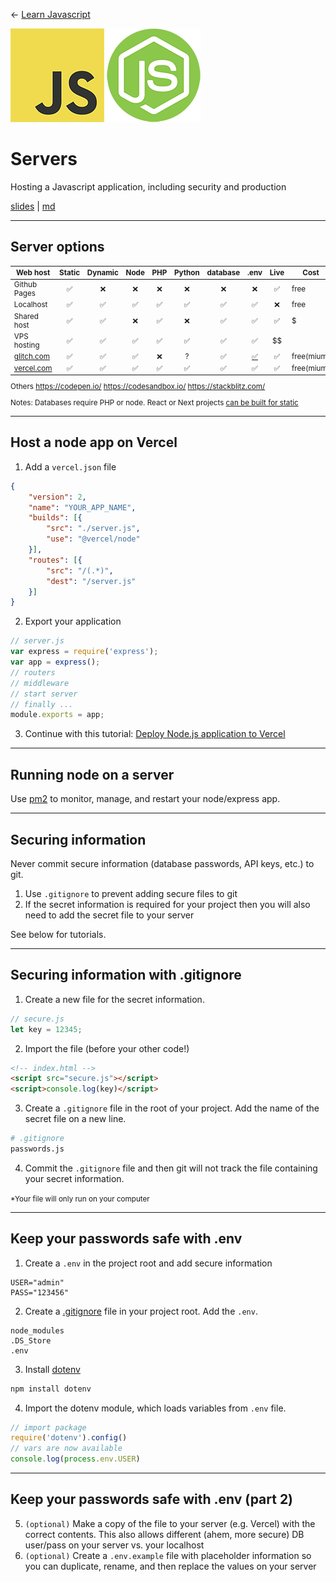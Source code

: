 <!-- paginate: true -->

← [Learn Javascript](../../)

<a href="../../"><img width="150" src="../../assets/img/logos/logo-javascript-150w.png"></a> <a href="../../"><img width="150" src="../../assets/img/logos/logo-node-ltgreen-150w.png"></a>

# Servers

Hosting a Javascript application, including security and production

<span class="slides-small"><a href="slides.html">slides</a> | <a href="servers.md">md</a></span>

<!--
Presentation comments ...
-->



---

## Server options


<small>

Web host | Static | Dynamic | Node | PHP | Python | database | .env | Live | Cost
--- | :---: | :---: | :---: | :---: | :---: | :---: | :---: | :---: | ---
Github Pages   | ✅ | ❌ | ❌ | ❌ | ❌ | ❌ | ❌ | ✅ | free 
Localhost      | ✅ | ✅ | ✅ | ✅ | ✅ | ✅ | ✅ | ❌ | free
Shared host | ✅ | ✅ | ❌ | ✅ | ❌ | ✅ | ✅ | ✅ | $
VPS hosting    | ✅ | ✅ | ✅ | ✅ | ✅ | ✅ | ✅ | $$
[glitch.com ](https://glitch.com/) | ✅ | ✅ | ✅ | ❌ |  ? |✅ | [✅](https://help.glitch.com/hc/en-us/articles/16287550167437-Adding-Private-Data) | ✅ | free(mium)
[vercel.com ](https://vercel.com) | ✅ | ✅ | ✅ | ✅ | ✅ | ✅ | ✅ | ✅ |free(mium)

Others
https://codepen.io/
https://codesandbox.io/
https://stackblitz.com/


Notes: Databases require PHP or node. React or Next projects [can be built for static](https://create-react-app.dev/docs/production-build/)

</small>



---

## Host a node app on Vercel

<div class="twocolumn">
<div class="col">

1. Add a `vercel.json` file

```json
{
	"version": 2,
	"name": "YOUR_APP_NAME",
	"builds": [{
		"src": "./server.js",
		"use": "@vercel/node"
	}],
	"routes": [{
		"src": "/(.*)",
		"dest": "/server.js"
	}]
}
```

</div>
<div class="col">

2. Export your application 

```js
// server.js
var express = require('express');
var app = express();
// routers
// middleware
// start server
// finally ...
module.exports = app;
```

3. Continue with this tutorial: [Deploy Node.js application to Vercel](https://dev.to/adafycheng/deploy-nodejs-application-to-vercel-in-5-minutes-171m)

</div>
</div>








---

## Running node on a server

Use [pm2](https://pm2.keymetrics.io/docs/usage/quick-start/) to monitor, manage, and restart your node/express app.





---

## Securing information

Never commit secure information (database passwords, API keys, etc.) to git.

1. Use `.gitignore` to prevent adding secure files to git
2. If the secret information is required for your project then you will also need to add the secret file to your server

See below for tutorials.


---

## Securing information with .gitignore

<div class="twocolumn">
<div class="col">

1. Create a new file for the secret information. 

```js
// secure.js
let key = 12345;
```

2. Import the file (before your other code!)

```html
<!-- index.html -->
<script src="secure.js"></script>
<script>console.log(key)</script>  
```

</div>
<div class="col">

3. Create a `.gitignore` file in the root of your project. Add the name of the secret file on a new line.

```bash
# .gitignore
passwords.js
```

4. Commit the `.gitignore` file and then git will not track the file containing your secret information.

<small>*Your file will only run on your computer</small>

</div>
</div>





---

## Keep your passwords safe with .env

<div class="twocolumn">
<div class="col">

1. Create a `.env` in the project root and add secure information

```
USER="admin"
PASS="123456"
```


2. Create a [.gitignore](http://toptal.com/developers/gitignore) file in your project root. Add the `.env`. 

```
node_modules
.DS_Store
.env
```

</div>
<div class="col">

3. Install [dotenv](https://www.npmjs.com/package/dotenv) 

```js
npm install dotenv
``` 


4. Import the dotenv module, which loads variables from `.env` file. 

```js
// import package
require('dotenv').config()
// vars are now available
console.log(process.env.USER)
```

</div>
</div>


---

## Keep your passwords safe with .env (part 2)

5. `(optional)` Make a copy of the file to your server (e.g. Vercel) with the correct contents. This also allows different (ahem, more secure) DB user/pass on your server vs. your localhost
6. `(optional)` Create a `.env.example` file with placeholder information so you can duplicate, rename, and then replace the values on your server




